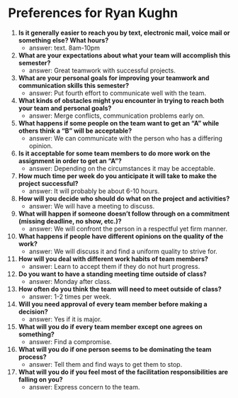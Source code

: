# Preferences for Ryan Kughn

1. __Is it generally easier to reach you by text, electronic mail, voice mail or something else?  What hours?__
   * answer: text. 8am-10pm
1. __What are your expectations about what your team will accomplish this semester?__
   * answer: Great teamwork with successful projects.
1. __What are your personal goals for improving your teamwork and communication skills this semester?__
   * answer: Put fourth effort to communicate well with the team.
1. __What kinds of obstacles might you encounter in trying to reach both your team and personal goals?__
   * answer: Merge conflicts, communication problems early on.
1. __What happens if some people on the team want to get an “A” while others think a “B” will be acceptable?__
   * answer: We can communicate with the person who has a differing opinion.
1. __Is it acceptable for some team members to do more work on the assignment in order to get an “A”?__
   * answer: Depending on the circumstances it may be acceptable.
1. __How much time per week do you anticipate it will take to make the project successful?__
   * answer: It will probably be about 6-10 hours.
1. __How will you decide who should do what on the project and activities?__
   * answer: We will have a meeting to discuss.
1. __What will happen if someone doesn’t follow through on a commitment (missing deadline, no show, etc.)?__
   * answer: We will confront the person in a respectful yet firm manner.
1. __What happens if people have different opinions on the quality of the work?__
   * answer: We will discuss it and find a uniform quality to strive for.
1. __How will you deal with different work habits of team members?__
   * answer: Learn to accept them if they do not hurt progress.
1. __Do you want to have a standing meeting time outside of class?__
   * answer: Monday after class.
1. __How often do you think the team will need to meet outside of class?__
   * answer: 1-2 times per week.
1. __Will you need approval of every team member before making a decision?__
   * answer: Yes if it is major.
1. __What will you do if every team member except one agrees on something?__
   * answer: Find a compromise.
1. __What will you do if one person seems to be dominating the team process?__
   * answer: Tell them and find ways to get them to stop.
1. __What will you do if you feel most of the facilitation responsibilities are falling on you?__
   * answer: Express concern to the team.
